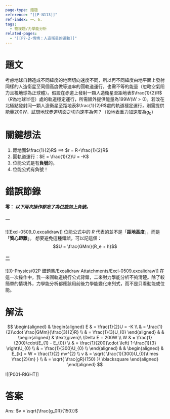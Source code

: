 ```yaml
---
page-type: 錯題
reference: "[[P-N113]]"
ref-index: 一、6.
tags:
  - 物複題/力學能分析
related-pages:
  - "[[P7-2-情境：人造衛星的運動]]"
---
```

# 題文
考慮地球自轉造成不同緯度的地面切向速度不同，所以再不同緯度由地平面上發射同樣的人造衛星至同個高度做等速率的圓軌道運行，也需不等的能量（忽略空氣阻力且視地球為正球體）。假設在赤道上發射一顆人造衛星至距地表$\frac{1}{2}R$（$R$為地球半徑）處的軌道穩定運行，所需額外提供能量為$199W(W\gt 0)$，若改在北極點發射同一顆人造衛星至距地表$\frac{1}{2}R$處的軌道穩定運行，則需提供能量$200W$，試問地球赤道切面之切向速率為何？（設地表重力加速度為$g_0$）

# 關鍵想法
1. 距地面$\frac{1}{2}R$ $\implies$ $r = R+\frac{1}{2}R$
2. 圓軌道運行：$E = \frac{1}{2}U = -K$
3. 位能公式是有**負號**的。
4. 位能公式有負號！
# 錯誤節錄
#### 零： *以下兩次操作都忘了為位能加上負號。*

#### 一 
![[Excl-0509_0.excalidraw]]
位能公式中的 $R$ 代表的並不是「**距地高度**」，而是「**質心距離**」。
想要避免這種錯誤，可以記這個：$$U = \frac{GMm}{R_e + h}$$
#### 二
![[0-Physics/02P 錯題集/Excalidraw Attatchments/Excl-0509.excalidraw]]
在這一次操作中，我一來圓軌道繞行公式背錯，二來對力學能分析不夠清楚。除了較簡單的情境外，力學能分析都應該用前後力學能變化來列式，而不是只看動能或位能。
# 解法
$$
\begin{aligned}
 & \begin{aligned}
E  & = \frac{1}{2}U = -K \\
 & =  \frac{1}{2}\cdot \frac{GMm}{\frac{3}{2}R}  \\
 & = \frac{1}{3}U_{0}
\end{aligned} &
 & \begin{aligned}
 & \text{given}\ \Delta E = 200W \\
W & = \frac{1}{200}\cdot(E_{1} - E_{0})  \\
& = \frac{1}{200}\cdot \left( 1-\frac{1}{3} \right)U_{0}  \\
 & = \frac{1}{300}U_{0} \\
\end{aligned} &
 & \begin{aligned}
 & E_{k} = W = \frac{1}{2} mv^{2} \\
v & = \sqrt{ \frac{1}{300}U_{0}\times \frac{2}{m} } \\
 & = \sqrt{ \frac{gR}{150} }\ \blacksquare
\end{aligned}
\end{aligned}
$$

![[P001-RIGHT]]

# 答案
Ans: $v = \sqrt{\frac{g_0R}{150}}$